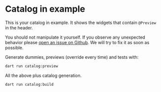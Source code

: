 # Catalog in example

This is your catalog in example. It shows the widgets that contain `@Preview` in the header.

You should not manipulate it yourself. If you observe any unexpected behavior please [open an issue on Github](https://github.com/landamessenger/catalog/issues). We will try to fix it as soon as possible.

Generate dummies, previews (override every time) and tests with:

```bash
dart run catalog:preview
```

All the above plus catalog generation.

```bash
dart run catalog:build
```
    